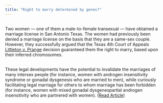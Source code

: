 ```yaml
---
title: "Right to marry determined by genes?"
---
```


<br>Two women &#8212; one of them a male-to-female transexual &#8212; have obtained a marriage license in San Antonio Texas. The women had previously been denied a marriage license on the basis that they are a same-sex couple. However, they successfully argued that the Texas 4th Court of Appeals <a href="http://www5.law.com/tx/sub/opinions/fulltext/civil/1999d/04-99-00010.htm" target="news">Littleton v. Prange</a> decision guaranteed them the right to marry, based upon their inferred chromosomes. <br>

<br>These legal developments have the potential to invalidate the marriages of many intersex people (for instance, women with androgen insensitivity syndrome or gonadal dysgenesis who are married to men), while curiously facilitating legal marriage for others to whom marriage has been forbidden (for instance, women with mixed gonadal dysgenespartial androgen insensitivity who are partnered with women). (<a href="http://seattlep-i.nwsource.com/national/marr07.shtml" target="news">Read Article</a>)<br><br>